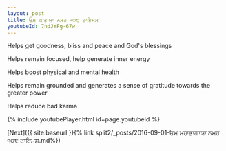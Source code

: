 ```yaml
---
layout: post
title: ਓਮ ਕਾਂਤਾਯਾ ਨਮਹ ੧੦੮ ਟਾਇਮਸ
youtubeId: 7ndJYFg-67w
---
```

 
 
Helps get goodness, bliss and peace and God's blessings
 
Helps remain focused, help generate inner energy 
 
Helps boost physical and mental health 
 
Helps remain grounded and generates a sense of gratitude towards the greater power 
 
Helps reduce bad karma
 
 
 
 


{% include youtubePlayer.html id=page.youtubeId %}
 
[Next]({{ site.baseurl }}{% link  split2/_posts/2016-09-01-ਓਮ ਮਹਾਭਾਗਾਯਾ ਨਮਹ ੧੦੮ ਟਾਇਮਸ.md%})
 
